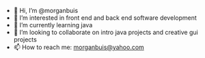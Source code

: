 - 👋 Hi, I’m @morganbuis
- 👀 I’m interested in front end and back end software development
- 🌱 I’m currently learning java 
- 💞️ I’m looking to collaborate on intro java projects and creative gui projects
- 📫 How to reach me: morganbuis@yahoo.com

<!---
morganbuis/morganbuis is a ✨ special ✨ repository because its `README.md` (this file) appears on your GitHub profile.
You can click the Preview link to take a look at your changes.
--->
